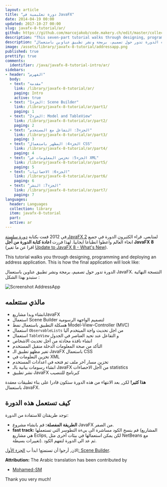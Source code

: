 ```yaml
---
layout: article
title: "دورة تعليمية في JavaFX"
date: 2014-04-19 00:00
updated: 2017-10-27 00:00
slug: javafx-8-tutorial/ar/
github: https://github.com/marcojakob/code.makery.ch/edit/master/collections/library/javafx-8-tutorial-en.md
description: "This seven-part tutorial walks through designing, programming and deploying an address application with JavaFX."
description: "الاجزاء السبعة من هذه الدورة تدور حول تصميم، برمجة ونشر تطبيق عناوين باستعمال JavaFX "
image: /assets/library/javafx-8-tutorial/addressapp.png
published: true
prettify: true
comments: 
  identifier: /java/javafx-8-tutorial-intro/ar/
sidebars:
- header: "الفهرس"
  body:
  - text: "مقدمة"
    link: /library/javafx-8-tutorial/ar/
    paging: Intro
    active: true
  - text: "الجزء1: Scene Builder"
    link: /library/javafx-8-tutorial/ar/part1/
    paging: 1
  - text: "الجزء2: Model and TableView"
    link: /library/javafx-8-tutorial/ar/part2/
    paging: 2
  - text: "الجزء3: التفاعل مع المستخدم"
    link: /library/javafx-8-tutorial/ar/part3/
    paging: 3
  - text: "الجزء4: المظهر باستعمال CSS"
    link: /library/javafx-8-tutorial/ar/part4/
    paging: 4
  - text: "الجزء5: تخزسن المعلومات في XML"
    link: /library/javafx-8-tutorial/ar/part5/
    paging: 5
  - text: "الجزء6: الاحصائيات"
    link: /library/javafx-8-tutorial/ar/part6/
    paging: 6
  - text: "الجزء7: النشر"
    link: /library/javafx-8-tutorial/ar/part7/
    paging: 7
languages: 
  header: Languages
  collection: library
  item: javafx-8-tutorial
  part: 
  active: ar
---
```


في 2012 قمت بكتابة [دورة سلستة JavaFX 2](/library/javafx-2-tutorial/) لمتابعي. قراء الكثيرون الدورة في جميع انحاء العالم واعطوا انطباعا ايجابيا. لهذا قررت **اعادة كتابة الدورة من أجل JavaFX 8** (اقرا عن ما تغير [Update to JavaFX 8 - What's New](/blog/update-to-javafx-8-whats-new/)).


This tutorial walks you through designing, programming and deploying an address application. This is how the final application will look like:

الدورة تدور حول تصميم، برمجة ونشر تطبيق عناوين باستعمال JavaFX. النتسجة النهائية ستبدو بهذا الشكل :

![Screenshot AddressApp](/assets/library/javafx-8-tutorial/addressapp.png)


## مالذي ستتعلمه

* انشاء وبدا مشاريعJavaFX
* استعمال Scene Builder لتصميم الواجهة الرسومية
* هسكلة التطبيق باستعمال نمط Model-View-Controller (MVC)
* استعمال `ObservableLists` من اجل تحديث واجة الميتخدم آليا
* استعمال `TableView` و التفاعل عند تحيد العناصر في الجدول
* انشاء نافذة محادثة من أجل تحديث الاشخاص
* التأكد من صحة المعلومات الدخلة منقبل المستخدم
* تغير مظهو تطبيق الـ JavaFX باستعمال CSS
* تخزين النعلومات في XML
* تخزين مسار آخر ملف تم فتحه في اعدادات المستخدم
* انشاء رسومات بيانية بالـ JavaFX من اأجل الاحصاءات statistics
* نشر تطبيق JavaFX كبرنامج للتنصيب

**هذا كثير!** لكن, بعد الانتهاء من هذه الدورة ستكون قادرا على بناء تطبيقات معقدة باستعمال JavaFX.


## كيف تستعمل هذه الدورة

توجد طريقتان للاستفادة من الدورة:

* **الطريقة المفصلة:** قم بانشاء مشروع JavaFX من الصفر.
* **fast track:** قم بنسخ الكود مساشرة الى بيءة التطوسر التي تستعملها (المشاريع هي مشاريع Eclips, لكن يمكن استعمالها في بيئات أخرى مثل NetBeans مع تغييرات بسيطة). ثم عد الى الدورة لتفهم الكود.

الان, أرجوا أن تستمتع! ابدأ ب [الجزء الأول: Scene Builder](/library/javafx-8-tutorial/ar/part1/).

<div class="alert alert-success">
  <strong><i class="fa fa-trophy"></i> Attribution:</strong> The Arabic translation has been contributed by 
  <ul>
    <li><a href="https://github.com/Mohamed-SM" class="alert-link">Mohamed-SM</a></li>  
  </ul>
  Thank you very much!
</div>
